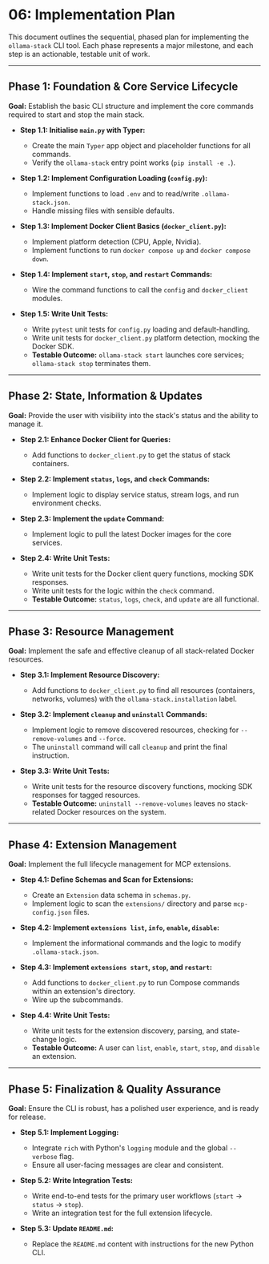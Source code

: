# 06: Implementation Plan

This document outlines the sequential, phased plan for implementing the `ollama-stack` CLI tool. Each phase represents a major milestone, and each step is an actionable, testable unit of work.

---

## Phase 1: Foundation & Core Service Lifecycle

**Goal:** Establish the basic CLI structure and implement the core commands required to start and stop the main stack.

-   **Step 1.1: Initialise `main.py` with Typer:**
    -   Create the main `Typer` app object and placeholder functions for all commands.
    -   Verify the `ollama-stack` entry point works (`pip install -e .`).

-   **Step 1.2: Implement Configuration Loading (`config.py`):**
    -   Implement functions to load `.env` and to read/write `.ollama-stack.json`.
    -   Handle missing files with sensible defaults.

-   **Step 1.3: Implement Docker Client Basics (`docker_client.py`):**
    -   Implement platform detection (CPU, Apple, Nvidia).
    -   Implement functions to run `docker compose up` and `docker compose down`.

-   **Step 1.4: Implement `start`, `stop`, and `restart` Commands:**
    -   Wire the command functions to call the `config` and `docker_client` modules.

-   **Step 1.5: Write Unit Tests:**
    -   Write `pytest` unit tests for `config.py` loading and default-handling.
    -   Write unit tests for `docker_client.py` platform detection, mocking the Docker SDK.
    -   **Testable Outcome:** `ollama-stack start` launches core services; `ollama-stack stop` terminates them.

---

## Phase 2: State, Information & Updates

**Goal:** Provide the user with visibility into the stack's status and the ability to manage it.

-   **Step 2.1: Enhance Docker Client for Queries:**
    -   Add functions to `docker_client.py` to get the status of stack containers.

-   **Step 2.2: Implement `status`, `logs`, and `check` Commands:**
    -   Implement logic to display service status, stream logs, and run environment checks.

-   **Step 2.3: Implement the `update` Command:**
    -   Implement logic to pull the latest Docker images for the core services.

-   **Step 2.4: Write Unit Tests:**
    -   Write unit tests for the Docker client query functions, mocking SDK responses.
    -   Write unit tests for the logic within the `check` command.
    -   **Testable Outcome:** `status`, `logs`, `check`, and `update` are all functional.

---

## Phase 3: Resource Management

**Goal:** Implement the safe and effective cleanup of all stack-related Docker resources.

-   **Step 3.1: Implement Resource Discovery:**
    -   Add functions to `docker_client.py` to find all resources (containers, networks, volumes) with the `ollama-stack.installation` label.

-   **Step 3.2: Implement `cleanup` and `uninstall` Commands:**
    -   Implement logic to remove discovered resources, checking for `--remove-volumes` and `--force`.
    -   The `uninstall` command will call `cleanup` and print the final instruction.

-   **Step 3.3: Write Unit Tests:**
    -   Write unit tests for the resource discovery functions, mocking SDK responses for tagged resources.
    -   **Testable Outcome:** `uninstall --remove-volumes` leaves no stack-related Docker resources on the system.

---

## Phase 4: Extension Management

**Goal:** Implement the full lifecycle management for MCP extensions.

-   **Step 4.1: Define Schemas and Scan for Extensions:**
    -   Create an `Extension` data schema in `schemas.py`.
    -   Implement logic to scan the `extensions/` directory and parse `mcp-config.json` files.

-   **Step 4.2: Implement `extensions list`, `info`, `enable`, `disable`:**
    -   Implement the informational commands and the logic to modify `.ollama-stack.json`.

-   **Step 4.3: Implement `extensions start`, `stop`, and `restart`:**
    -   Add functions to `docker_client.py` to run Compose commands within an extension's directory.
    -   Wire up the subcommands.

-   **Step 4.4: Write Unit Tests:**
    -   Write unit tests for the extension discovery, parsing, and state-change logic.
    -   **Testable Outcome:** A user can `list`, `enable`, `start`, `stop`, and `disable` an extension.

---

## Phase 5: Finalization & Quality Assurance

**Goal:** Ensure the CLI is robust, has a polished user experience, and is ready for release.

-   **Step 5.1: Implement Logging:**
    -   Integrate `rich` with Python's `logging` module and the global `--verbose` flag.
    -   Ensure all user-facing messages are clear and consistent.

-   **Step 5.2: Write Integration Tests:**
    -   Write end-to-end tests for the primary user workflows (`start` -> `status` -> `stop`).
    -   Write an integration test for the full extension lifecycle.

-   **Step 5.3: Update `README.md`:**
    -   Replace the `README.md` content with instructions for the new Python CLI. 
